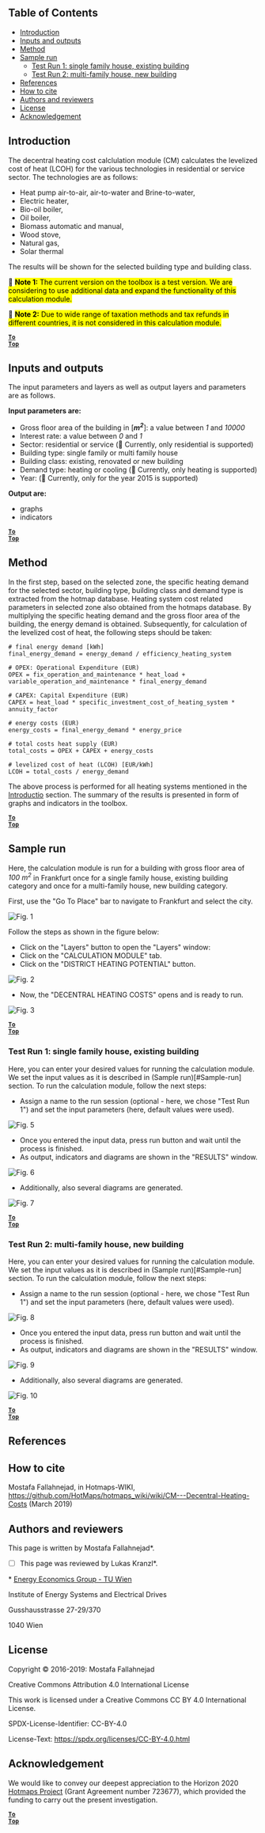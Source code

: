 ## Table of Contents

* [Introduction](#introduction)
* [Inputs and outputs](#inputs-and-outputs)
* [Method](#method)
* [Sample run](#sample-run)
  * [Test Run 1: single family house, existing building](#test-run-1-single-family-house-existing-building)
  * [Test Run 2: multi-family house, new building](#test-run-2-multi---family-house-new-building)
* [References](#references)
* [How to cite](#how-to-cite)
* [Authors and reviewers](#authors-and-reviewers)
* [License](#license)
* [Acknowledgement](#acknowledgement)

## Introduction

The decentral heating cost calclulation module (CM) calculates the levelized cost of heat (LCOH) for the various technologies in residential or service sector. The technologies are as follows:

* Heat pump air-to-air, air-to-water and Brine-to-water,
* Electric heater,
* Bio-oil boiler,
* Oil boiler,
* Biomass automatic and manual,
* Wood stove,
* Natural gas,
* Solar thermal

The results will be shown for the selected building type and building class.

&#x1F53A; <mark>**Note 1:** The current version on the toolbox is a test version. We are considering to use additional data and expand the functionality of this calculation module. </mark>

&#x1F53A; <mark>**Note 2:** Due to wide range of taxation methods and tax refunds in different countries, it is not considered in this calculation module. </mark>



<code><ins>**[To Top](#table-of-contents)**</ins></code>

## Inputs and outputs
The input parameters and layers as well as output layers and parameters are as follows.

**Input parameters are:**

* Gross floor area of the building in [_**m<sup>2</sup>**_]: a value between _*1*_ and _*10000*_
* Interest rate: a value between _*0*_ and _*1*_
* Sector: residential or service (&#x1F53A; Currently, only residential is supported)
* Building type: single family or multi family house
* Building class: existing, renovated or new building
* Demand type: heating or cooling (&#x1F53A; Currently, only heating is supported)
* Year: (&#x1F53A; Currently, only for the year 2015 is supported)

**Output are:**
* graphs
* indicators

<code><ins>**[To Top](#table-of-contents)**</ins></code>

## Method

In the first step, based on the selected zone, the specific heating demand for the selected sector, building type, building class and demand type is extracted from the hotmap database. Heating system cost related parameters in selected zone also obtained from the hotmaps database.
By multiplying the specific heating demand and the gross floor area of the building, the energy demand is obtained. Subsequently, for calculation of the levelized cost of heat, the following steps should be taken:

```
# final energy demand [kWh]
final_energy_demand = energy_demand / efficiency_heating_system

# OPEX: Operational Expenditure (EUR)
OPEX = fix_operation_and_maintenance * heat_load + variable_operation_and_maintenance * final_energy_demand

# CAPEX: Capital Expenditure (EUR)
CAPEX = heat_load * specific_investment_cost_of_heating_system * annuity_factor

# energy costs (EUR)
energy_costs = final_energy_demand * energy_price

# total costs heat supply (EUR)
total_costs = OPEX + CAPEX + energy_costs

# levelized cost of heat (LCOH) [EUR/kWh]
LCOH = total_costs / energy_demand

```
The above process is performed for all heating systems mentioned in the [Introductio](#Introduction) section.  The summary of the results is presented in form of graphs and indicators in the toolbox.


<code><ins>**[To Top](#table-of-contents)**</ins></code>


## Sample run
Here, the calculation module is run for a building with gross floor area of _100 m<sup>2</sup>_ in Frankfurt once for a single family house, existing building category and once for a multi-family house, new building category.

First, use the "Go To Place" bar to navigate to Frankfurt and select the city.

![Fig. 1](https://github.com/HotMaps/hotmaps_wiki/blob/master/Images/cm_decentral_heating/2.png "Navigate to a location")

Follow the steps as shown in the figure below:
* Click on the "Layers" button to open the "Layers" window:
* Click on the "CALCULATION MODULE" tab.
* Click on the "DISTRICT HEATING POTENTIAL" button.

![Fig. 2](https://github.com/HotMaps/hotmaps_wiki/blob/master/Images/cm_decentral_heating/3.png "Calculation module tab")


* Now, the "DECENTRAL HEATING COSTS" opens and is ready to run.

![Fig. 3](https://github.com/HotMaps/hotmaps_wiki/blob/master/Images/cm_decentral_heating/4.png "DECENTRAL HEATING COSTS")


<code><ins>**[To Top](#table-of-contents)**</ins></code>

### Test Run 1: single family house, existing building
Here, you can enter your desired values for running the calculation module. We set the input values as it is described in (Sample run)[#Sample-run] section. To run the calculation module, follow the next steps:

* Assign a name to the run session (optional - here, we chose "Test Run 1") and set the input parameters (here, default values were used).


![Fig. 5](https://github.com/HotMaps/hotmaps_wiki/blob/master/Images/cm_decentral_heating/5.png "Name the run session")

* Once you entered the input data, press run button and wait until the process is finished.
* As output, indicators and diagrams are shown in the "RESULTS" window.

![Fig. 6](https://github.com/HotMaps/hotmaps_wiki/blob/master/Images/cm_decentral_heating/6.png "INDICATORS tab")

* Additionally, also several diagrams are generated.

![Fig. 7](https://github.com/HotMaps/hotmaps_wiki/blob/master/Images/cm_decentral_heating/7.png "GRAPHICS tab")


<code><ins>**[To Top](#table-of-contents)**</ins></code>

### Test Run 2: multi-family house, new building

Here, you can enter your desired values for running the calculation module. We set the input values as it is described in (Sample run)[#Sample-run] section. To run the calculation module, follow the next steps:

* Assign a name to the run session (optional - here, we chose "Test Run 1") and set the input parameters (here, default values were used).


![Fig. 8](https://github.com/HotMaps/hotmaps_wiki/blob/master/Images/cm_decentral_heating/8.png "Name the run session")

* Once you entered the input data, press run button and wait until the process is finished.
* As output, indicators and diagrams are shown in the "RESULTS" window.

![Fig. 9](https://github.com/HotMaps/hotmaps_wiki/blob/master/Images/cm_decentral_heating/9.png "INDICATORS tab")

* Additionally, also several diagrams are generated.

![Fig. 10](https://github.com/HotMaps/hotmaps_wiki/blob/master/Images/cm_decentral_heating/10.png "GRAPHICS tab")


<code><ins>**[To Top](#table-of-contents)**</ins></code>

## References



## How to cite
Mostafa Fallahnejad, in Hotmaps-WIKI, https://github.com/HotMaps/hotmaps_wiki/wiki/CM---Decentral-Heating-Costs (March 2019)


## Authors and reviewers
This page is written by Mostafa Fallahnejad\*.
- [ ] This page was reviewed by Lukas Kranzl\*.

\* [Energy Economics Group - TU Wien](https://eeg.tuwien.ac.at/)

Institute of Energy Systems and Electrical Drives

Gusshausstrasse 27-29/370

1040 Wien



## License
Copyright © 2016-2019: Mostafa Fallahnejad

Creative Commons Attribution 4.0 International License

This work is licensed under a Creative Commons CC BY 4.0 International License.

SPDX-License-Identifier: CC-BY-4.0

License-Text: https://spdx.org/licenses/CC-BY-4.0.html


## Acknowledgement
We would like to convey our deepest appreciation to the Horizon 2020 [Hotmaps Project](https://www.hotmaps-project.eu) (Grant Agreement number 723677), which provided the funding to carry out the present investigation.

<code><ins>**[To Top](#table-of-contents)**</ins></code>